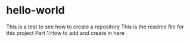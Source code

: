 # hello-world
This is a test to see how to create a repository
This is the readme file for this project
Part 1:How to add and create in here
